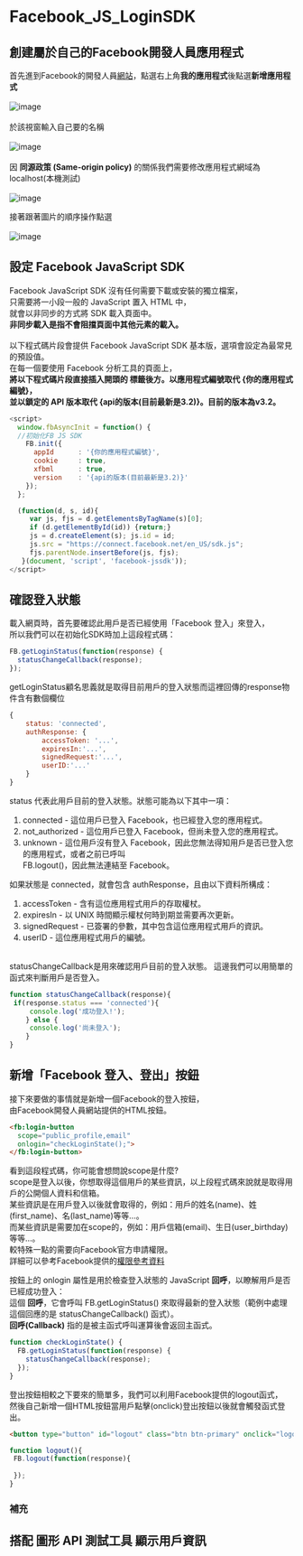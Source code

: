 # Facebook_JS_LoginSDK

## 創建屬於自己的Facebook開發人員應用程式
首先進到Facebook的開發人員[網站](https://developers.facebook.com/)，點選右上角**我的應用程式**後點選**新增應用程式**
<br><br>
![image](https://github.com/WeiYun0912/Facebook_JS_LoginSDK/blob/master/images/FB_1.PNG)
<br><br>
於該視窗輸入自己要的名稱
<br><br>
![image](https://github.com/WeiYun0912/Facebook_JS_LoginSDK/blob/master/images/FB_3.PNG)
<br><br>
因 **同源政策 (Same-origin policy)** 的關係我們需要修改應用程式網域為localhost(本機測試)
<br><br>
![image](https://github.com/WeiYun0912/Facebook_JS_LoginSDK/blob/master/images/FB_5.PNG)

接著跟著圖片的順序操作點選
<br><br>
![image](https://github.com/WeiYun0912/Facebook_JS_LoginSDK/blob/master/images/FB_4.PNG)
## 設定 Facebook JavaScript SDK
Facebook JavaScript SDK 沒有任何需要下載或安裝的獨立檔案，<br>只需要將一小段一般的 JavaScript 置入 HTML 中，<br>就會以非同步的方式將 SDK 載入頁面中。<br>
**非同步載入是指不會阻擋頁面中其他元素的載入。**
<br><br>
以下程式碼片段會提供 Facebook JavaScript SDK 基本版，選項會設定為最常見的預設值。<br>在每一個要使用 Facebook 分析工具的頁面上，<br>
**將以下程式碼片段直接插入開頭的 <body> 標籤後方。以應用程式編號取代 {你的應用程式編號}，<br>並以鎖定的 API 版本取代 {api的版本(目前最新是3.2)}。目前的版本為v3.2。**
```js
<script>
  window.fbAsyncInit = function() {
  //初始化FB JS SDK
    FB.init({
      appId      : '{你的應用程式編號}',
      cookie     : true,
      xfbml      : true,
      version    : '{api的版本(目前最新是3.2)}'
    });
  };

  (function(d, s, id){
     var js, fjs = d.getElementsByTagName(s)[0];
     if (d.getElementById(id)) {return;}
     js = d.createElement(s); js.id = id;
     js.src = "https://connect.facebook.net/en_US/sdk.js";
     fjs.parentNode.insertBefore(js, fjs);
   }(document, 'script', 'facebook-jssdk'));
</script>
```

## 確認登入狀態
載入網頁時，首先要確認此用戶是否已經使用「Facebook 登入」來登入，<br>
所以我們可以在初始化SDK時加上這段程式碼：
```js
FB.getLoginStatus(function(response) {
  statusChangeCallback(response); 
});
```
getLoginStatus顧名思義就是取得目前用戶的登入狀態而這裡回傳的response物件含有數個欄位<br>
```js
{
    status: 'connected',
    authResponse: {
        accessToken: '...',
        expiresIn:'...',
        signedRequest:'...',
        userID:'...'
    }
}
```

status 代表此用戶目前的登入狀態。狀態可能為以下其中一項：
1. connected - 這位用戶已登入 Facebook，也已經登入您的應用程式。<br>
2. not_authorized - 這位用戶已登入 Facebook，但尚未登入您的應用程式。<br>
3. unknown - 這位用戶沒有登入 Facebook，因此您無法得知用戶是否已登入您的應用程式，或者之前已呼叫 <br>
FB.logout()，因此無法連結至 Facebook。

如果狀態是 connected，就會包含 authResponse，且由以下資料所構成：<br>
1. accessToken - 含有這位應用程式用戶的存取權杖。<br>
2. expiresIn - 以 UNIX 時間顯示權杖何時到期並需要再次更新。<br>
3. signedRequest - 已簽署的參數，其中包含這位應用程式用戶的資訊。<br>
4. userID - 這位應用程式用戶的編號。<br><br>

statusChangeCallback是用來確認用戶目前的登入狀態。
這邊我們可以用簡單的函式來判斷用戶是否登入。
```js
function statusChangeCallback(response){
 if(response.status === 'connected'){
     console.log('成功登入!');
    } else {
     console.log('尚未登入');
    }
}
```

## 新增「Facebook 登入、登出」按鈕
接下來要做的事情就是新增一個Facebook的登入按鈕，<br>
由Facebook開發人員網站提供的HTML按鈕。<br>
```html
<fb:login-button 
  scope="public_profile,email"
  onlogin="checkLoginState();">
</fb:login-button>
```
看到這段程式碼，你可能會想問說scope是什麼?<br>
scope是登入以後，你想取得這個用戶的某些資訊，以上段程式碼來說就是取得用戶的公開個人資料和信箱。<br>
某些資訊是在用戶登入以後就會取得的，例如：用戶的姓名(name)、姓(first_name)、名(last_name)等等…。<br>
而某些資訊是需要加在scope的，例如：用戶信箱(email)、生日(user_birthday)等等…。<br>
較特殊一點的需要向Facebook官方申請權限。<br>
詳細可以參考Facebook提供的[權限參考資料](https://developers.facebook.com/docs/facebook-login/permissions)

按鈕上的 onlogin 屬性是用於檢查登入狀態的 JavaScript **回呼**，以瞭解用戶是否已經成功登入：<br>
這個 **回呼**，它會呼叫 FB.getLoginStatus() 來取得最新的登入狀態（範例中處理這個回應的是 statusChangeCallback() 函式）。<br>
**回呼(Callback)** 指的是被主函式呼叫運算後會返回主函式。<br>
```js
function checkLoginState() {
  FB.getLoginStatus(function(response) {
    statusChangeCallback(response); 
  });
}
```
登出按鈕相較之下要來的簡單多，我們可以利用Facebook提供的logout函式，<br>
然後自己新增一個HTML按鈕當用戶點擊(onclick)登出按鈕以後就會觸發函式登出。<br>
```html
<button type="button" id="logout" class="btn btn-primary" onclick="logout()">Logout</button>
```
```js
function logout(){
 FB.logout(function(response){
   
 });
}
```
### 補充


## 搭配 圖形 API 測試工具 顯示用戶資訊
